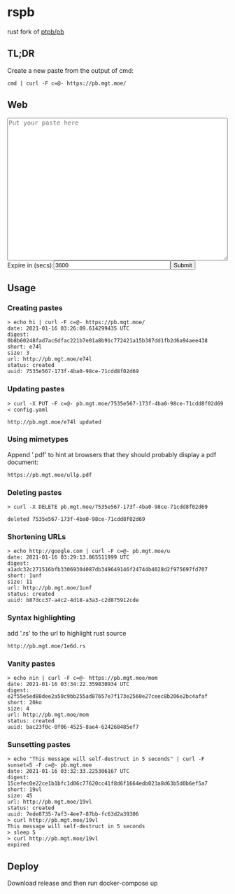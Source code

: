 # rspb

rust fork of [ptpb/pb](https://pb.mgt.moe)

## TL;DR

Create a new paste from the output of cmd:

```
cmd | curl -F c=@- https://pb.mgt.moe/
```

## Web

<form enctype="multipart/form-data">
  <label>
    <textarea placeholder='Put your paste here' id="c" name='c' rows='20' style="width: 100%; font-family: monospace; font-size: 14px"></textarea>
  </label>
  <div style="display: flex; align-items: center">
  <label>Expire in (secs): </label>
    <input id="sunset" name='sunset' type='number' min='60' style="width: 20em" value='3600' step='60'/>
    <input type="submit" value="Submit" formaction="https://pb.mgt.moe/" formmethod="POST">
  </div>
</form>

## Usage
### Creating pastes
```
> echo hi | curl -F c=@- https://pb.mgt.moe/
date: 2021-01-16 03:26:09.614299435 UTC
digest: 0b8b60248fad7ac6dfac221b7e01a8b91c772421a15b387dd1fb2d6a94aee438
short: e74l
size: 3
url: http://pb.mgt.moe/e74l
status: created
uuid: 7535e567-173f-4ba0-98ce-71cdd8f02d69
```
### Updating pastes
```
> curl -X PUT -F c=@- pb.mgt.moe/7535e567-173f-4ba0-98ce-71cdd8f02d69 < config.yaml

http://pb.mgt.moe/e74l updated
```
### Using mimetypes

Append '.pdf' to hint at browsers that they should probably display a pdf document:
```
https://pb.mgt.moe/ullp.pdf
```
### Deleting pastes
```
> curl -X DELETE pb.mgt.moe/7535e567-173f-4ba0-98ce-71cdd8f02d69

deleted 7535e567-173f-4ba0-98ce-71cdd8f02d69
```
### Shortening URLs

```
> echo http://google.com | curl -F c=@- pb.mgt.moe/u
date: 2021-01-16 03:29:13.865511999 UTC
digest: a1adc32c271516bfb33069304087db349649146f24744b4028d2f975697fd707
short: 1unf
size: 11
url: http://pb.mgt.moe/1unf
status: created
uuid: b87dcc37-a4c2-4d18-a3a3-c2d875912cde
```

### Syntax highlighting

add '.rs' to the url to highlight rust source

```
http://pb.mgt.moe/1e6d.rs
```

### Vanity pastes

```
> echo nin | curl -F c=@- https://pb.mgt.moe/mom
date: 2021-01-16 03:34:22.359830934 UTC
digest: e2f55e5ed88dee2a50c9bb255ad87657e7f173e2560e27ceec8b206e2bc4afaf
short: 20ko
size: 4
url: http://pb.mgt.moe/mom
status: created
uuid: bac23f0c-0f06-4525-8ae4-624268485ef7
```

### Sunsetting pastes

```
> echo "This message will self-destruct in 5 seconds" | curl -F sunset=5 -F c=@- pb.mgt.moe
date: 2021-01-16 03:32:33.225306167 UTC
digest: 15cefec0e22ce1b1bfc1d06c77620cc41f8d6f1664edb023a8d63b5d0b6ef5a7
short: 19vl
size: 45
url: http://pb.mgt.moe/19vl
status: created
uuid: 7ede8735-7af3-4ee7-87bb-fc63d2a39306
> curl http://pb.mgt.moe/19vl
This message will self-destruct in 5 seconds
> sleep 5
> curl http://pb.mgt.moe/19vl
expired
```

## Deploy

Download release and then run docker-compose up
